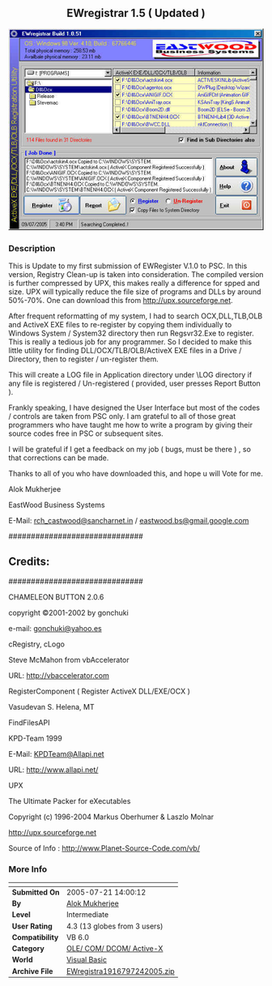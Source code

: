 ﻿<div align="center">

## EWregistrar 1\.5 \( Updated \)

<img src="PIC2005724238227422.jpg">
</div>

### Description

This is Update to my first submission of EWRegister V.1.0 to PSC. In this version, Registry Clean-up is taken into consideration. The compiled version is further compressed by UPX, this makes really a difference for spped and size. UPX will typically reduce the file size of programs and DLLs by around 50%-70%. One can download this from http://upx.sourceforge.net.

After frequent reformatting of my system, I had to search OCX,DLL,TLB,OLB and ActiveX EXE files to re-register by copying them individually to Windows System / System32 directory then run Regsvr32.Exe to register. This is really a tedious job for any programmer. So I decided to make this little utility for finding DLL/OCX/TLB/OLB/ActiveX EXE files in a Drive / Directory, then to register / un-register them.

This will create a LOG file in Application directory under \LOG directory if any file is registered / Un-registered ( provided, user presses Report Button ).

Frankly speaking, I have designed the User Interface but most of the codes / controls are taken from PSC only. I am grateful to all of those great programmers who have taught me how to write a program by giving their source codes free in PSC or subsequent sites.

I will be grateful if I get a feedback on my job ( bugs, must be there ) , so that corrections can be made.

Thanks to all of you who have downloaded this, and hope u will Vote for me.

Alok Mukherjee

EastWood Business Systems

E-Mail: rch_castwood@sancharnet.in / eastwood.bs@gmail.google.com

##############################

##     Credits:    ##

##############################

CHAMELEON BUTTON 2.0.6

copyright &#169;2001-2002 by gonchuki

e-mail: gonchuki@yahoo.es

cRegistry, cLogo

Steve McMahon from vbAccelerator

URL: http://vbaccelerator.com

RegisterComponent ( Register ActiveX DLL/EXE/OCX )

Vasudevan S. Helena, MT

FindFilesAPI

KPD-Team 1999

E-Mail: KPDTeam@Allapi.net

URL: http://www.allapi.net/

UPX

The Ultimate Packer for eXecutables

Copyright (c) 1996-2004 Markus Oberhumer &amp; Laszlo Molnar

http://upx.sourceforge.net

Source of Info : http://www.Planet-Source-Code.com/vb/
 
### More Info
 


<span>             |<span>
---                |---
**Submitted On**   |2005-07-21 14:00:12
**By**             |[Alok Mukherjee](https://github.com/Planet-Source-Code/PSCIndex/blob/master/ByAuthor/alok-mukherjee.md)
**Level**          |Intermediate
**User Rating**    |4.3 (13 globes from 3 users)
**Compatibility**  |VB 6\.0
**Category**       |[OLE/ COM/ DCOM/ Active\-X](https://github.com/Planet-Source-Code/PSCIndex/blob/master/ByCategory/ole-com-dcom-active-x__1-29.md)
**World**          |[Visual Basic](https://github.com/Planet-Source-Code/PSCIndex/blob/master/ByWorld/visual-basic.md)
**Archive File**   |[EWregistra1916797242005\.zip](https://github.com/Planet-Source-Code/alok-mukherjee-ewregistrar-1-5-updated__1-61875/archive/master.zip)








